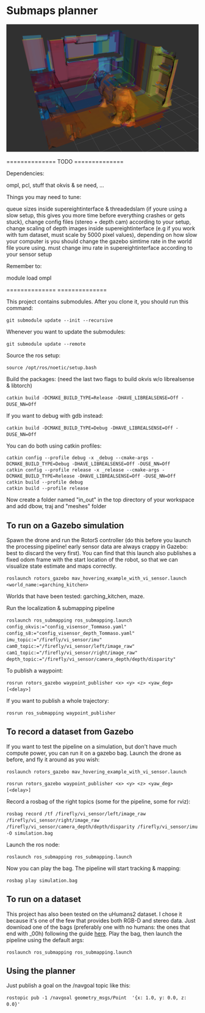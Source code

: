 # Submaps planner

![This is an image](/imgs/cool_pic.png)

============== TODO ==============

Dependencies:

ompl, pcl, stuff that okvis & se need, ...

Things you may need to tune:

queue sizes inside supereightinterface & threadedslam (if youre using a slow setup, this gives you more time before everything crashes or gets stuck), change config files (stereo + depth cam) according to your setup, change scaling of depth images inside supereightinterface (e.g if you work with tum dataset, must scale by 5000 pixel values), depending on how slow your computer is you should change the gazebo simtime rate in the world file youre using. must change imu rate in supereightinterface according to your sensor setup

Remember to:

module load ompl

============== ==============

This project contains submodules. After you clone it, you should run this command:

`` git submodule update --init --recursive ``

Whenever you want to update the submodules:

`` git submodule update --remote ``

Source the ros setup:

`` source /opt/ros/noetic/setup.bash ``

Build the packages: (need the last two flags to build okvis w/o librealsense & libtorch)

`` catkin build -DCMAKE_BUILD_TYPE=Release -DHAVE_LIBREALSENSE=Off -DUSE_NN=Off ``

If you want to debug with gdb instead:

`` catkin build -DCMAKE_BUILD_TYPE=Debug -DHAVE_LIBREALSENSE=Off -DUSE_NN=Off ``

You can do both using catkin profiles:

```
catkin config --profile debug -x _debug --cmake-args -DCMAKE_BUILD_TYPE=Debug -DHAVE_LIBREALSENSE=Off -DUSE_NN=Off
catkin config --profile release -x _release --cmake-args -DCMAKE_BUILD_TYPE=Release -DHAVE_LIBREALSENSE=Off -DUSE_NN=Off
catkin build --profile debug
catkin build --profile release
```

Now create a folder named "in_out" in the top directory of your workspace and add dbow, traj and "meshes" folder

## To run on a Gazebo simulation

Spawn the drone and run the RotorS controller (do this before you launch the processing pipeline! early sensor data are always crappy in Gazebo: best to discard the very first).
You can find that this launch also publishes a fixed odom frame with the start location of the robot, so that we can visualize state estimate and maps correctly.

`` roslaunch rotors_gazebo mav_hovering_example_with_vi_sensor.launch <world_name:=garching_kitchen> ``

Worlds that have been tested: garching_kitchen, maze.

Run the localization & submapping pipeline

`` roslaunch ros_submapping ros_submapping.launch config_okvis:="config_visensor_Tommaso.yaml" config_s8:="config_visensor_depth_Tommaso.yaml" imu_topic:="/firefly/vi_sensor/imu" cam0_topic:="/firefly/vi_sensor/left/image_raw" cam1_topic:="/firefly/vi_sensor/right/image_raw" depth_topic:="/firefly/vi_sensor/camera_depth/depth/disparity" ``

To publish a waypoint:

`` rosrun rotors_gazebo waypoint_publisher <x> <y> <z> <yaw_deg> [<delay>] ``

If you want to publish a whole trajectory:

`` rosrun ros_submapping waypoint_publisher ``


## To record a dataset from Gazebo

If you want to test the pipeline on a simulation, but don't have much compute power, you can run it on a gazebo bag.
Launch the drone as before, and fly it around as you wish:

`` roslaunch rotors_gazebo mav_hovering_example_with_vi_sensor.launch ``

`` rosrun rotors_gazebo waypoint_publisher <x> <y> <z> <yaw_deg> [<delay>] ``

Record a rosbag of the right topics (some for the pipeline, some for rviz):

`` rosbag record /tf /firefly/vi_sensor/left/image_raw /firefly/vi_sensor/right/image_raw /firefly/vi_sensor/camera_depth/depth/disparity /firefly/vi_sensor/imu -O simulation.bag ``

Launch the ros node:

`` roslaunch ros_submapping ros_submapping.launch ``

Now you can play the bag. The pipeline will start tracking & mapping:

`` rosbag play simulation.bag ``

## To run on a dataset

This project has also been tested on the uHumans2 dataset. I chose it because it's one of the few that provides both RGB-D and stereo data. Just download one of the bags (preferably one with no humans: the ones that end with _00h) following the guide [here](http://web.mit.edu/sparklab/datasets/uHumans2/). Play the bag, then launch the pipeline using the default args:

`` roslaunch ros_submapping ros_submapping.launch ``

## Using the planner

Just publish a goal on the /navgoal topic like this:

`` rostopic pub -1 /navgoal geometry_msgs/Point  '{x: 1.0, y: 0.0, z: 0.0}' ``





